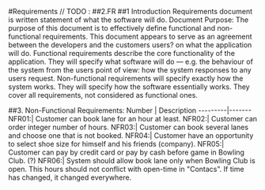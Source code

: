 #Requirements
// TODO : ##2.FR
##1 Introduction
Requirements document is written statement of what the software will do. 
Document Purpose:
The purpose of this document is to effectively define functional and non-functional requirements. This document appears to serve as an agreement between the developers and the customers users? on what the application will do. 
Functional requirements describe the core functionality of the application. They will specify what software will do — e.g. the behaviour of the system from the users point of view: how the system responses to any users request. 
Non-functional requirements will specify exactly how the system works. They will specify how the software essentially works. They cover all requirements, not considered as functional ones.

##3. Non-Functional Requirements:
Number | Description
---------|-------
NFR01:| Customer can book lane for an hour at least.
NFR02:| Customer can order integer number of hours.
NFR03:| Customer can book several lanes and choose one that is not booked.
NFR04:| Customer have an opportunity to select shoe size for himself and his friends (company).
NFR05:| Customer can pay by credit card or pay by cash before game in Bowling Club. (?)
NFR06:| System should allow book lane only when Bowling Club is open. This hours should not conflict with open-time in "Contacs". If time has changed, it changed everywhere.
